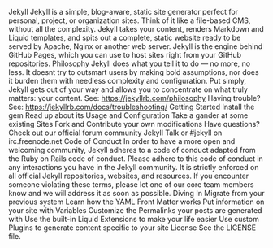 Jekyll Jekyll is a simple, blog-aware, static site generator perfect for personal, project, or organization sites. Think of it like a file-based CMS, without all the complexity. Jekyll takes your content, renders Markdown and Liquid templates, and spits out a complete, static website ready to be served by Apache, Nginx or another web server. Jekyll is the engine behind GitHub Pages, which you can use to host sites right from your GitHub repositories. Philosophy Jekyll does what you tell it to do — no more, no less. It doesnt try to outsmart users by making bold assumptions, nor does it burden them with needless complexity and configuration. Put simply, Jekyll gets out of your way and allows you to concentrate on what truly matters: your content. See: https://jekyllrb.com/philosophy Having trouble? See: https://jekyllrb.com/docs/troubleshooting/ Getting Started Install the gem Read up about its Usage and Configuration Take a gander at some existing Sites Fork and Contribute your own modifications Have questions? Check out our official forum community Jekyll Talk or #jekyll on irc.freenode.net Code of Conduct In order to have a more open and welcoming community, Jekyll adheres to a code of conduct adapted from the Ruby on Rails code of conduct. Please adhere to this code of conduct in any interactions you have in the Jekyll community. It is strictly enforced on all official Jekyll repositories, websites, and resources. If you encounter someone violating these terms, please let one of our core team members know and we will address it as soon as possible. Diving In Migrate from your previous system Learn how the YAML Front Matter works Put information on your site with Variables Customize the Permalinks your posts are generated with Use the built-in Liquid Extensions to make your life easier Use custom Plugins to generate content specific to your site License See the LICENSE file.